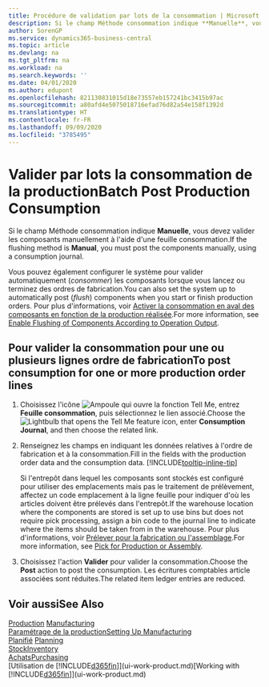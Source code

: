 ```yaml
---
title: Procédure de validation par lots de la consommation | Microsoft Docs
description: Si le champ Méthode consommation indique **Manuelle**, vous devez valider les composants manuellement à l'aide d'une feuille consommation.
author: SorenGP
ms.service: dynamics365-business-central
ms.topic: article
ms.devlang: na
ms.tgt_pltfrm: na
ms.workload: na
ms.search.keywords: ''
ms.date: 04/01/2020
ms.author: edupont
ms.openlocfilehash: 821130831015d18e73557eb157241bc3415b97ac
ms.sourcegitcommit: a80afd4e5075018716efad76d82a54e158f1392d
ms.translationtype: HT
ms.contentlocale: fr-FR
ms.lasthandoff: 09/09/2020
ms.locfileid: "3785495"
---
```

# <a name="batch-post-production-consumption"></a><span data-ttu-id="1c8c2-103">Valider par lots la consommation de la production</span><span class="sxs-lookup"><span data-stu-id="1c8c2-103">Batch Post Production Consumption</span></span>
<span data-ttu-id="1c8c2-104">Si le champ Méthode consommation indique **Manuelle**, vous devez valider les composants manuellement à l'aide d'une feuille consommation.</span><span class="sxs-lookup"><span data-stu-id="1c8c2-104">If the flushing method is **Manual**, you must post the components manually, using a consumption journal.</span></span>

<span data-ttu-id="1c8c2-105">Vous pouvez également configurer le système pour valider automatiquement (*consommer*) les composants lorsque vous lancez ou terminez des ordres de fabrication.</span><span class="sxs-lookup"><span data-stu-id="1c8c2-105">You can also set the system up to automatically post (*flush*) components when you start or finish production orders.</span></span> <span data-ttu-id="1c8c2-106">Pour plus d'informations, voir [Activer la consommation en aval des composants en fonction de la production réalisée](production-how-to-flush-components-according-to-operation-output.md).</span><span class="sxs-lookup"><span data-stu-id="1c8c2-106">For more information, see [Enable Flushing of Components According to Operation Output](production-how-to-flush-components-according-to-operation-output.md).</span></span>

## <a name="to-post-consumption-for-one-or-more-production-order-lines"></a><span data-ttu-id="1c8c2-107">Pour valider la consommation pour une ou plusieurs lignes ordre de fabrication</span><span class="sxs-lookup"><span data-stu-id="1c8c2-107">To post consumption for one or more production order lines</span></span>  
1.  <span data-ttu-id="1c8c2-108">Choisissez l'icône ![Ampoule qui ouvre la fonction Tell Me](media/ui-search/search_small.png "Dites-moi ce que vous voulez faire"), entrez **Feuille consommation**, puis sélectionnez le lien associé.</span><span class="sxs-lookup"><span data-stu-id="1c8c2-108">Choose the ![Lightbulb that opens the Tell Me feature](media/ui-search/search_small.png "Tell me what you want to do") icon, enter **Consumption Journal**, and then choose the related link.</span></span>  
2.  <span data-ttu-id="1c8c2-109">Renseignez les champs en indiquant les données relatives à l'ordre de fabrication et à la consommation.</span><span class="sxs-lookup"><span data-stu-id="1c8c2-109">Fill in the fields with the production order data and the consumption data.</span></span> [!INCLUDE[tooltip-inline-tip](includes/tooltip-inline-tip_md.md)]  

    <span data-ttu-id="1c8c2-110">Si l'entrepôt dans lequel les composants sont stockés est configuré pour utiliser des emplacements mais pas le traitement de prélèvement, affectez un code emplacement à la ligne feuille pour indiquer d'où les articles doivent être prélevés dans l'entrepôt.</span><span class="sxs-lookup"><span data-stu-id="1c8c2-110">If the warehouse location where the components are stored is set up to use bins but does not require pick processing, assign a bin code to the journal line to indicate where the items should be taken from in the warehouse.</span></span> <span data-ttu-id="1c8c2-111">Pour plus d'informations, voir [Prélever pour la fabrication ou l'assemblage](warehouse-how-to-pick-for-production.md).</span><span class="sxs-lookup"><span data-stu-id="1c8c2-111">For more information, see [Pick for Production or Assembly](warehouse-how-to-pick-for-production.md).</span></span>  
3.  <span data-ttu-id="1c8c2-112">Choisissez l'action **Valider** pour valider la consommation.</span><span class="sxs-lookup"><span data-stu-id="1c8c2-112">Choose the **Post** action to post the consumption.</span></span> <span data-ttu-id="1c8c2-113">Les écritures comptables article associées sont réduites.</span><span class="sxs-lookup"><span data-stu-id="1c8c2-113">The related item ledger entries are reduced.</span></span>

## <a name="see-also"></a><span data-ttu-id="1c8c2-114">Voir aussi</span><span class="sxs-lookup"><span data-stu-id="1c8c2-114">See Also</span></span>  
<span data-ttu-id="1c8c2-115">[Production](production-manage-manufacturing.md)  </span><span class="sxs-lookup"><span data-stu-id="1c8c2-115">[Manufacturing](production-manage-manufacturing.md)  </span></span>  
[<span data-ttu-id="1c8c2-116">Paramétrage de la production</span><span class="sxs-lookup"><span data-stu-id="1c8c2-116">Setting Up Manufacturing</span></span>](production-configure-production-processes.md)  
<span data-ttu-id="1c8c2-117">[Planifié](production-planning.md)    </span><span class="sxs-lookup"><span data-stu-id="1c8c2-117">[Planning](production-planning.md)    </span></span>  
[<span data-ttu-id="1c8c2-118">Stock</span><span class="sxs-lookup"><span data-stu-id="1c8c2-118">Inventory</span></span>](inventory-manage-inventory.md)  
[<span data-ttu-id="1c8c2-119">Achats</span><span class="sxs-lookup"><span data-stu-id="1c8c2-119">Purchasing</span></span>](purchasing-manage-purchasing.md)  
<span data-ttu-id="1c8c2-120">[Utilisation de [!INCLUDE[d365fin](includes/d365fin_md.md)]](ui-work-product.md)</span><span class="sxs-lookup"><span data-stu-id="1c8c2-120">[Working with [!INCLUDE[d365fin](includes/d365fin_md.md)]](ui-work-product.md)</span></span>
